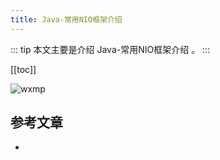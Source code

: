 ```yaml
---
title: Java-常用NIO框架介绍
---
```


::: tip
本文主要是介绍 Java-常用NIO框架介绍 。
:::

[[toc]]

<img class= "zoom-custom-imgs" :src="$withBase('/assets/img/spring/springcloud/intro-1.png')" alt="wxmp">


## 参考文章
* 